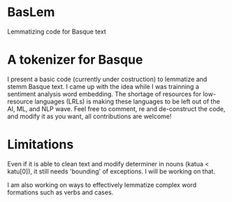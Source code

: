 # BasLem
Lemmatizing code for Basque text

# A tokenizer for Basque
I present a basic code (currently under costruction) to lemmatize and stemm Basque text. I came up with the idea while I was trainning a sentiment analysis word embedding. The shortage of resources for low-resource languages (LRLs) is making these languages to be left out of the AI, ML, and NLP wave. Feel free to comment, re and de-construct the code, and modify it as you want, all contributions are welcome!

# Limitations
Even if it is able to clean text and modify determiner in nouns (katua < katu[0]), it still needs 'bounding' of exceptions. I will be working on that.

I am also working on ways to effectively lemmatize complex word formations such as verbs and cases. 
